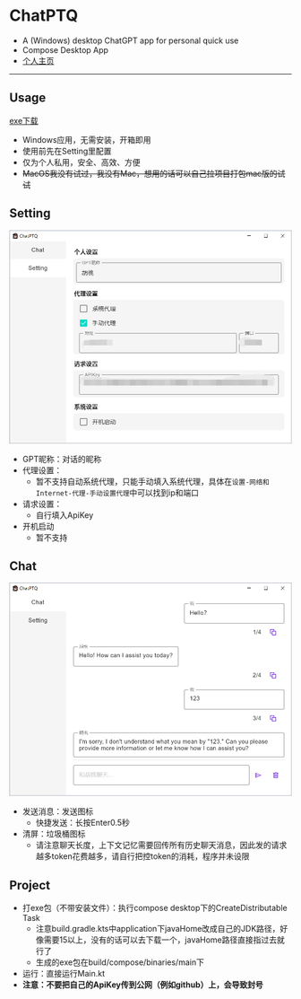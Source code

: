 # ChatPTQ
 - A (Windows) desktop ChatGPT app for personal quick use
 - Compose Desktop App
 - [个人主页](https://juejin.cn/user/800859313671719)

---

## Usage

[exe下载](launcher/ChatPTQ.rar)

* Windows应用，无需安装，开箱即用
* 使用前先在Setting里配置
* 仅为个人私用，安全、高效、方便
* ~~MacOS我没有试过，我没有Mac，想用的话可以自己拉项目打包mac版的试试~~

## Setting

<img src="launcher/setting.png"  alt=""/>

* GPT昵称：对话的昵称
* 代理设置：
  * 暂不支持自动系统代理，只能手动填入系统代理，具体在`设置-网络和Internet-代理-手动设置代理`中可以找到ip和端口
* 请求设置：
  * 自行填入ApiKey
* 开机启动
  * 暂不支持

## Chat

<img src="launcher/chat.png"  alt=""/>

* 发送消息：发送图标
  * 快捷发送：长按Enter0.5秒
* 清屏：垃圾桶图标
  * 请注意聊天长度，上下文记忆需要回传所有历史聊天消息，因此发的请求越多token花费越多，请自行把控token的消耗，程序并未设限


## Project

* 打exe包（不带安装文件）：执行compose desktop下的CreateDistributable Task
  * 注意build.gradle.kts中application下javaHome改成自己的JDK路径，好像需要15以上，没有的话可以去下载一个，javaHome路径直接指过去就行了
  * 生成的exe包在build/compose/binaries/main下
* 运行：直接运行Main.kt
* **注意：不要把自己的ApiKey传到公网（例如github）上，会导致封号**

